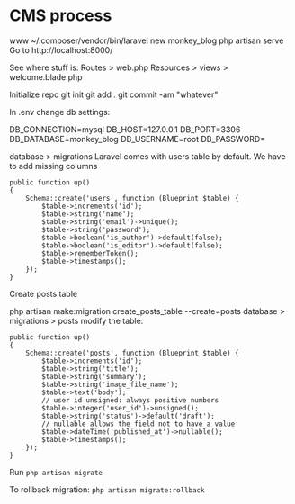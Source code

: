 # CMS process

www ~/.composer/vendor/bin/laravel new monkey_blog
php artisan serve
Go to http://localhost:8000/

See where stuff is:
Routes > web.php
Resources > views > welcome.blade.php

Initialize repo
git init
git add .
git commit -am "whatever"

In .env change db settings:

DB_CONNECTION=mysql
DB_HOST=127.0.0.1
DB_PORT=3306
DB_DATABASE=monkey_blog
DB_USERNAME=root
DB_PASSWORD=

database > migrations
Laravel comes with users table by default. We have to add missing columns

```
public function up()
{
    Schema::create('users', function (Blueprint $table) {
        $table->increments('id');
        $table->string('name');
        $table->string('email')->unique();
        $table->string('password');
        $table->boolean('is_author')->default(false);
        $table->boolean('is_editor')->default(false);
        $table->rememberToken();
        $table->timestamps();
    });
}
```

Create posts table

php artisan make:migration create_posts_table --create=posts
database > migrations > posts  modify the table:

```
public function up()
{
    Schema::create('posts', function (Blueprint $table) {
        $table->increments('id');
        $table->string('title');
        $table->string('summary');
        $table->string('image_file_name');
        $table->text('body');
        // user id unsigned: always positive numbers
        $table->integer('user_id')->unsigned();
        $table->string('status')->default('draft');
        // nullable allows the field not to have a value
        $table->dateTime('published_at')->nullable();
        $table->timestamps();
    });
}
```

Run `php artisan migrate`

To rollback migration:
`php artisan migrate:rollback`
